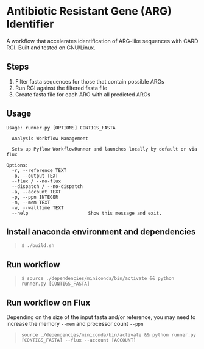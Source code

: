# Antibiotic Resistant Gene (ARG) Identifier
A workflow that accelerates identification of ARG-like sequences with CARD RGI.
Built and tested on GNU/Linux.

## Steps
1. Filter fasta sequences for those that contain possible ARGs
2. Run RGI against the filtered fasta file
3. Create fasta file for each ARO with all predicted ARGs

## Usage
```
Usage: runner.py [OPTIONS] CONTIGS_FASTA

  Analysis Workflow Management

  Sets up Pyflow WorkflowRunner and launches locally by default or via flux

Options:
  -r, --reference TEXT
  -o, --output TEXT
  --flux / --no-flux
  --dispatch / --no-dispatch
  -a, --account TEXT
  -p, --ppn INTEGER
  -m, --mem TEXT
  -w, --walltime TEXT
  --help                      Show this message and exit.
```

## Install anaconda environment and dependencies
> `$ ./build.sh`


## Run workflow
> `$ source ./dependencies/miniconda/bin/activate && python runner.py [CONTIGS_FASTA]`

## Run workflow on Flux
Depending on the size of the input fasta and/or reference, you may need to increase the memory `--mem` and processor count `--ppn`

> `source ./dependencies/miniconda/bin/activate && python runner.py [CONTIGS_FASTA] --flux --account [ACCOUNT]`
